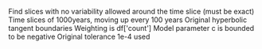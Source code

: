 Find slices with no variability allowed around the time slice (must be exact)
Time slices of 1000years, moving up every 100 years
Original hyperbolic tangent boundaries
Weighting is df['count']
Model parameter c is bounded to be negative
Original tolerance 1e-4 used